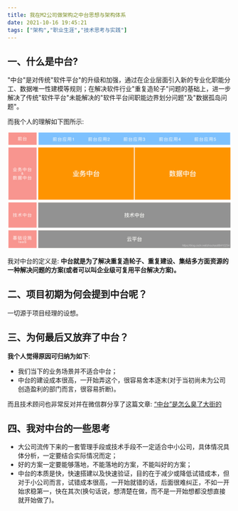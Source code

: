 ```yaml
---
title: 我在M2公司做架构之中台思想与架构体系
date: 2021-10-16 19:45:21
tags: ["架构","职业生涯","技术思考与实践"]
---
```


## 一、什么是中台?
"中台"是对传统"软件平台"的升级和加强，通过在企业层面引入新的专业化职能分工、数据唯一性建模等规则；在解决软件行业"重复造轮子"问题的基础上，进一步解决了传统"软件平台"未能解决的"软件平台间职能边界划分问题"及"数据孤岛问题"。

而我个人的理解如下图所示:
<!--more-->
![图一](我在M2公司做架构之中台思想与架构体系/01.png)


我对中台的定义是:
**中台就是为了解决重复造轮子、重复建设、集结多方面资源的一种解决问题的方案(或者可以叫企业级可复用平台解决方案)。**

## 二、项目初期为何会提到中台呢？
一切源于项目经理的设想。


## 三、为何最后又放弃了中台？
**我个人觉得原因可归纳为如下**:

- 我们当下的业务场景并不适合中台；
- 中台的建设成本很高，一开始弄这个，很容易舍本逐末(对于当初尚未为公司创造盈利的部门而言，很容易折断)。

而且技术顾问也非常反对并在微信群分享了这篇文章:
[“中台”是怎么臭了大街的](http://www.cniteyes.com/archives/36885)

## 四、我对中台的一些思考
- 大公司流传下来的一套管理手段或技术手段不一定适合中小公司，具体情况具体分析，一定要结合实际情况而定；
- 好的方案一定要能够落地，不能落地的方案，不能叫好的方案；
- 中台的本质是快，快速搭建以及快速验证，目的在于减少或降低试错成本，但对于小公司而言，试错成本很高，一开始就错的话，后面很难纠正，不如一开始求稳第一，快在其次(换句话说，想清楚在做，而不是一开始想都没想直接就开始做了)。